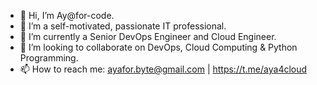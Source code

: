 - 👋 Hi, I’m Ay@for-code.
- 👀 I’m a self-motivated, passionate IT professional.
- 🌱 I’m currently a Senior DevOps Engineer and Cloud Engineer.
- 💞️ I’m looking to collaborate on DevOps, Cloud Computing & Python Programming.
- 📫 How to reach me: ayafor.byte@gmail.com | https://t.me/aya4cloud 

<!---
ayafor-code/ayafor-code is a ✨ special ✨ repository because its `README.md` (this file) appears on your GitHub profile.
You can click the Preview link to take a look at your changes.
--->
